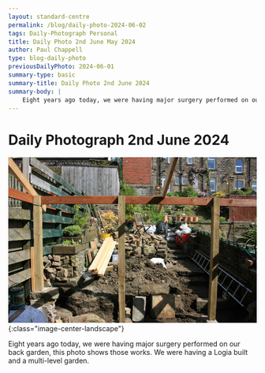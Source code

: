 ```yaml
---
layout: standard-centre
permalink: /blog/daily-photo-2024-06-02
tags: Daily-Photograph Personal
title: Daily Photo 2nd June May 2024
author: Paul Chappell
type: blog-daily-photo
previousDailyPhoto: 2024-06-01
summary-type: basic
summary-title: Daily Photo 2nd June 2024
summary-body: |
    Eight years ago today, we were having major surgery performed on our back garden, this photo shows those works.
---
```

# Daily Photograph 2nd June 2024 

![Todays daily photograph](/content/posts/2024/06/day-photo-02.jpg){:class="image-center-landscape"}

Eight years ago today, we were having major surgery performed on our back garden, this photo shows those works. We were having a Logia built and a multi-level garden.
